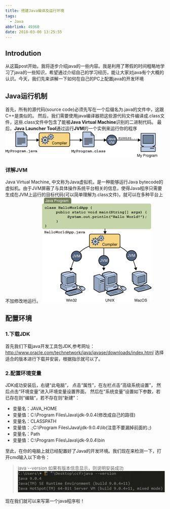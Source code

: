```yaml
---
title: 搭建Java编译及运行环境
tags:
  - Java
abbrlink: 49360
date: 2018-03-06 13:25:55
---
```

## Introdution
  从这篇post开始，我将逐步介绍java的一些内容。我是利用了寒假的时间粗略地学习了java的一些知识，希望通过介绍自己的学习经历，能让大家对java有个大概的认识。今天，我们先来讲解一下如何在自己的PC上配置java的开发环境
<!-- more -->

## Java运行机制
首先，所有的源代码(source code)必须先写在一个后缀名为.java的文件中，这跟C++是类似的。
然后，我们需要使用java编译器把这些源代码文件编译成.class文件，这些.class文件中包含了能被**Java Virtual Machine**识别的二进制代码。
最后，**Java Launcher Tool**通过运行**JVM**的一个实例来运行你的程序
![Java代码执行简图](/images/java1.png)

### 详解JVM
Java Virtual Machine, 中文称为Java虚拟机，是一种能够运行Java bytecode的虚拟机。由于JVM屏蔽了与具体操作系统平台相关的信息，使得Java程序只需要生成在JVM上运行的目标代码(可以简单理解为.class文件)，就可以在多种平台上不加修改地运行。
![](/images/java2.png)

## 配置环境
### 1.下载JDK
首先我们下载java开发工具包JDK,参考网址：http://www.oracle.com/technetwork/java/javase/downloads/index.html
选择适合的版本进行下载并安装，根据指示就可以了。
### 2.配置环境变量
JDK成功安装后，右键“此电脑”， 点击“属性”，在左栏点击“高级系统设置”， 然后点击“环境变量”进入环境变量设置界面。
然后在“系统变量”设置如下参数，若已存在则“编辑”，若不存在则“新建”：
  + 变量名：JAVA_HOME
  + 变量值：C:\Program Files\Java\jdk-9.0.4(修改成自己的路径)
  + 变量名：CLASSPATH
  + 变量值：.;C:\Program Files\Java\jdk-9.0.4\lib(注意不要漏掉前面的.;)
  + 变量名：Path
  + 变量值：C:\Program Files\Java\jdk-9.0.4\bin

至此，在你的电脑上就已经配置好了Java的开发环境。我们现在来检测一下，打开cmd输入以下命令：
> java --version
如果有版本信息显示，则说明安装成功
![版本信息](/images/java3.png)

现在我们就可以来写第一个java程序啦！
